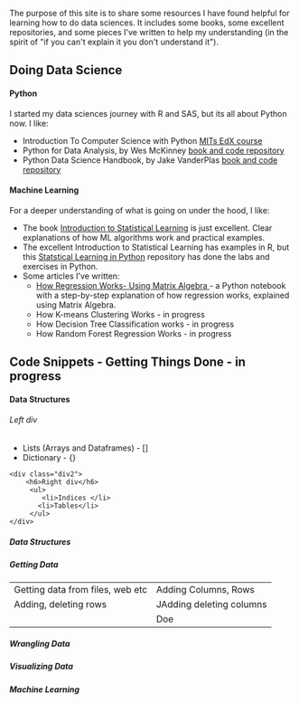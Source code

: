 The purpose of this site is to share some resources I have found helpful for learning how to do data sciences.  It includes some books, some excellent repositories, and some pieces I've written to help my understanding (in the spirit of "if you can't explain it you don't understand it"). 

## Doing Data Science

#### Python
I started my data sciences journey with R and SAS, but its all about Python now. I like:
* Introduction To Computer Science with Python <a href="https://www.edx.org/course/introduction-to-computer-science-and-programming-7" rel="nofollow"> MITs EdX course</a>
* Python for Data Analysis, by Wes McKinney <a href="https://github.com/wesm/pydata-book/" rel="nofollow"> book and code repository</a>
* Python Data Science Handbook, by Jake VanderPlas <a href="https://jakevdp.github.io/PythonDataScienceHandbook/" rel="nofollow"> book and code repository</a>

#### Machine Learning
For a deeper understanding of what is going on under the hood, I like: 
* The book <a href="http://faculty.marshall.usc.edu/gareth-james/ISL/" rel="nofollow">Introduction to Statistical Learning</a> is just excellent. Clear explanations of how ML algorithms work and practical examples. 
* The excellent Introduction to Statistical Learning has examples in R, but this <a href="https://github.com/JWarmenhoven/ISLR-python" rel="nofollow">Statstical Learning in Python</a> repository has done the labs and exercises in Python.
* Some articles I've written:
    * <a href="https://mattconners.github.io/RegressionusingMatrixAlgebra"> How Regression Works- Using Matrix Algebra </a> - a Python notebook with a step-by-step explanation of how regression works, explained using Matrix Algebra.
    * How K-means Clustering Works  - in progress
    * How Decision Tree Classification works - in progress
    * How Random Forest Regression Works - in progress
    

## Code Snippets - Getting Things Done - in progress
<h4>Data Structures</h4>
   <div class="div1">
      <h6>Left div</h6>
        <ul>
           <li>Lists (Arrays and Dataframes) - [] </li>
           <li>Dictionary - {}</li>
        </ul>
    </div>
    
    <div class="div2">
        <h6>Right div</h6>
         <ul>
            <li>Indices </li>
           <li>Tables</li>
         </ul>
    </div>




##### Data Structures


##### Getting Data
<table style="width:100%">

  <tr>
    <td>Getting data from files, web etc</td>
    <td>Adding Columns, Rows</td>
  </tr>
  <tr>
    <td>Adding, deleting rows</td>
    <td>JAdding deleting columns</td>
  </tr>
  <tr>
    <td></td>
    <td>Doe</td>
  </tr>
</table>

  
#####  Wrangling Data

#####  Visualizing Data
  
#####  Machine Learning
  
